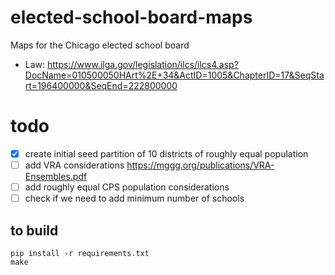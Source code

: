 # elected-school-board-maps
Maps for the Chicago elected school board

* Law: https://www.ilga.gov/legislation/ilcs/ilcs4.asp?DocName=010500050HArt%2E+34&ActID=1005&ChapterID=17&SeqStart=196400000&SeqEnd=222800000

# todo 
- [x] create initial seed partition of 10 districts of roughly equal population
- [ ] add VRA considerations https://mggg.org/publications/VRA-Ensembles.pdf
- [ ] add roughly equal CPS population considerations
- [ ] check if we need to add minimum number of schools

## to build
```console
pip install -r requirements.txt
make
```
